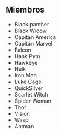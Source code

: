 ## Miembros

* Black panther
* Black Widow
* Capitán America
* Capitán Marvel
* Falcon
* Hank Pym
* Hawkeye
* Hulk
* Iron Man
* Luke Cage
* QuickSilver
* Scarlet Witch
* Spider Woman
* Thor
* Vision
* Wasp
* Antman



